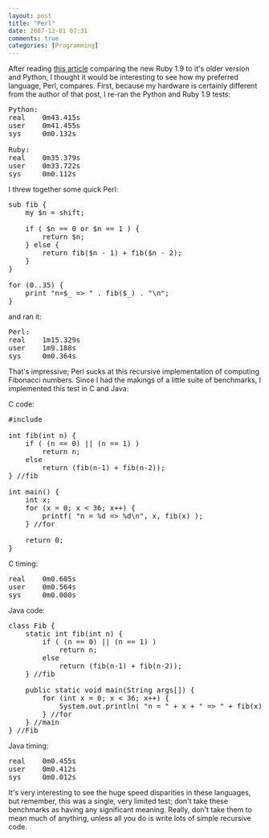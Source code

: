 ```yaml
---
layout: post
title: "Perl"
date: 2007-12-01 07:31
comments: true
categories: [Programming]
---
```

After reading [this article](http://antoniocangiano.com/2007/11/28/holy-shmoly-ruby-19-smokes-python-away/) comparing the new Ruby 1.9 to it's older version and Python, I thought it would be interesting to see how my preferred language, Perl, compares.  First, because my hardware is certainly different from the author of that post, I re-ran the Python and Ruby 1.9 tests:

<pre>
Python:
real    0m43.415s
user    0m41.455s
sys     0m0.132s

Ruby:
real    0m35.379s
user    0m33.722s
sys     0m0.112s
</pre>

I threw together some quick Perl:

<pre class="brush: ruby;">
sub fib {
    my $n = shift;

    if ( $n == 0 or $n == 1 ) {
        return $n;
    } else {
        return fib($n - 1) + fib($n - 2);
    }
}

for (0..35) {
    print "n=$_ => " . fib($_) . "\n";
}
</pre>

and ran it:

<pre>
Perl:
real    1m15.329s
user    1m9.188s
sys     0m0.364s
</pre>

That's impressive; Perl sucks at this recursive implementation of computing Fibonacci numbers.  Since I had the makings of a little suite of benchmarks, I implemented this test in C and Java:

C code:
<pre class="brush: cpp;">
#include <stdio.h>

int fib(int n) {
    if ( (n == 0) || (n == 1) )
        return n;
    else
        return (fib(n-1) + fib(n-2));
} //fib

int main() {
    int x;
    for (x = 0; x < 36; x++) {
        printf( "n = %d => %d\n", x, fib(x) );
    } //for

    return 0;
}
</pre>

C timing:
<pre>
real    0m0.605s
user    0m0.564s
sys     0m0.000s
</pre>

Java code:
<pre class="brush: java;">
class Fib {
    static int fib(int n) {
        if ( (n == 0) || (n == 1) )
            return n;
        else
            return (fib(n-1) + fib(n-2));
    } //fib

    public static void main(String args[]) {
        for (int x = 0; x < 36; x++) {
            System.out.println( "n = " + x + " => " + fib(x) );
        } //for
    } //main
} //Fib
</pre>

Java timing:
<pre>
real    0m0.455s
user    0m0.412s
sys     0m0.012s
</pre>

It's very interesting to see the huge speed disparities in these languages, but remember, this was a single, very limited test; don't take these benchmarks as having any significant meaning.  Really, don't take them to mean much of anything, unless all you do is write lots of simple recursive code.
